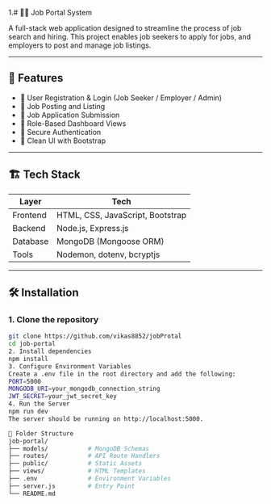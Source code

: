 1.# 🧑‍💼 Job Portal System

A full-stack web application designed to streamline the process of job search and hiring. This project enables job seekers to apply for jobs, and employers to post and manage job listings.

---

## 📌 Features

- 👤 User Registration & Login (Job Seeker / Employer / Admin)
- 📝 Job Posting and Listing
- 📄 Job Application Submission
- 📂 Role-Based Dashboard Views
- 🔐 Secure Authentication
- 🧹 Clean UI with Bootstrap

---

## 🏗️ Tech Stack

| Layer     | Tech                          |
|-----------|-------------------------------|
| Frontend  | HTML, CSS, JavaScript, Bootstrap |
| Backend   | Node.js, Express.js            |
| Database  | MongoDB (Mongoose ORM)         |
| Tools     | Nodemon, dotenv, bcryptjs      |

---

## 🛠️ Installation

### 1. Clone the repository
```bash
git clone https://github.com/vikas8852/jobProtal
cd job-portal
2. Install dependencies
npm install
3. Configure Environment Variables
Create a .env file in the root directory and add the following:
PORT=5000
MONGODB_URI=your_mongodb_connection_string
JWT_SECRET=your_jwt_secret_key
4. Run the Server
npm run dev
The server should be running on http://localhost:5000.

📁 Folder Structure
job-portal/
├── models/           # MongoDB Schemas
├── routes/           # API Route Handlers
├── public/           # Static Assets
├── views/            # HTML Templates
├── .env              # Environment Variables
├── server.js         # Entry Point
└── README.md
